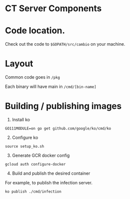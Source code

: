 # CT Server Components

# Code location.

Check out the code to `$GOPATH/src/cambio` on your machine.

# Layout

Common code goes in `/pkg`

Each binary will have main in `/cmd/[bin-name]`

# Building / publishing images

1. Install ko

```
GO111MODULE=on go get github.com/google/ko/cmd/ko
```

2. Configure ko

```
source setup_ko.sh
```

3. Generate GCR docker config

```
gcloud auth configure-docker
```

4. Build and publish the desired container

For example, to publish the infection server.

```
ko publish ./cmd/infection
```
